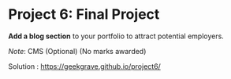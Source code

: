 # Project 6: Final Project

**Add a blog section** to your portfolio to attract potential employers.

_Note_: CMS (Optional) (No marks awarded)

Solution : https://geekgrave.github.io/project6/

